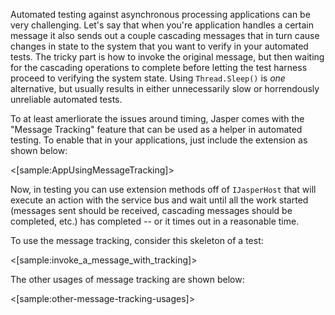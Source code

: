 <!--title:Message Tracking-->

Automated testing against asynchronous processing applications can be very challenging. Let's say that when you're application handles a certain message it also sends out a couple cascading messages that in turn cause changes in state to the system
that you want to verify in your automated tests. The tricky part is how to invoke the original message, but then waiting for the cascading operations to complete before letting the test harness proceed to verifying the system state. Using `Thread.Sleep()` is *one* alternative, but usually results in either unnecessarily slow or horrendously unreliable automated
tests.

To at least amerliorate the issues around timing, Jasper comes with the "Message Tracking" feature that can be used as a helper in automated testing. To enable that in your applications, just include the extension as shown below:

<[sample:AppUsingMessageTracking]>

Now, in testing you can use extension methods off of `IJasperHost` that will execute an action with the service bus and 
wait until all the work started (messages sent should be received, cascading messages should be completed, etc.) has completed --
or it times out in a reasonable time.

To use the message tracking, consider this skeleton of a test:

<[sample:invoke_a_message_with_tracking]>

The other usages of message tracking are shown below:

<[sample:other-message-tracking-usages]>

